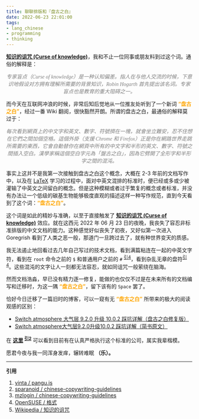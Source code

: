 ```yaml
---
title: 聊聊排版和『盘古之白』
date: 2022-06-23 22:01:00
tags: 
- lang_chinese
- programming
- thinking
---
```

**[知识的诅咒 (Curse of knowledge)](https://zh.wikipedia.org/zh-hans/%E7%9F%A5%E8%AD%98%E7%9A%84%E8%A9%9B%E5%92%92)**，我和不止一位同事或朋友料到过这个词。通俗的解释是：
<div align="center">
    <p><font style="font-family:'Georgia'" color=Grey><i>专家盲点（Curse of knowledge）是一种认知偏差。指人在与他人交流的时候，下意识地假设对方拥有理解所需要的背景知识，Robin Hogarth 首先提出该名词。专家盲点也是教育的重大阻碍之一。</i>
    </font>
    </p>
</div>

而今天在互联网冲浪的时候，非常后知后觉地从一位推友处听到了一个新词 <font color=Orange><b>“盘古之白”</b></font>，经过一番 Wiki 翻阅，很快豁然开朗。所谓的盘古之白，最通俗的解释莫过于：
<div align="center">
    <p><font style="font-family:'Georgia'" color=Grey><i>每次看到網頁上的中文字和英文、數字、符號擠在一塊，就會坐立難安，忍不住想在它們之間加個空格。這個外掛（支援 Chrome 和 Firefox）正是你在網路世界走跳所需要的東西，它會自動替你在網頁中所有的中文字和半形的英文、數字、符號之間插入空白。漢學家稱這個空白字元為「盤古之白」，因為它劈開了全形字和半形字之間的混沌。</i>
    </font>
    </p>
</div>

事实上这并不是我第一次接触到盘古之白这个概念，大概在 2-3 年前的文档写作中，以及在 [LaTeX](https://www.latex-project.org/) 学习的过程中，面对中英文混排的标准时，便已经或多或少被灌输了中英文之间留白的概念。但是这种模糊或者过于繁复的概念或者标准，并没有办法让一个低级的碳基生物能够极度直观的描述这样一种写作规范，直到今天看到了这个词：<font color=Orange><b>“盘古之白”</b></font>。

这个词是如此的精妙与准确，以至于直接触发了 **[知识的诅咒 (Curse of knowledge)](https://zh.wikipedia.org/zh-hans/%E7%9F%A5%E8%AD%98%E7%9A%84%E8%A9%9B%E5%92%92)** 效应。就在这西元 2022 年 06 月 23 日的夜晚，我丧失了容忍非标准排版的中文文档的能力。这种感觉好似丧失了初夜，又好似第一次进入 Goregrish 看到了人类之恶一般，那道门一旦跨过去了，就有种世界变天的质感。

我无法遏止地回看过去几年自己写过的技术文档，看到满篇粘连在一起的中英文字符，看到在 `root` 命令之前的 `$` 和普通用户之前的 `#` <sup>[引4](https://zh.opensuse.org/index.php?title=Help:%E6%A0%BC%E5%BC%8F)</sup>，看到杂乱无章的盘符<sup>[引4](https://zh.opensuse.org/index.php?title=Help:%E6%A0%BC%E5%BC%8F)</sup>。这些混沌的文字让人一刻都无法容忍，就如同诅咒一般萦绕在脑海。

然而文档浩淼，早已没有精力逐一修复，能做的也仅仅不过是在未来所有的文档编写和迁移时，为这一隅 <font color=Orange><b>“盘古之白”</b></font>，留下该有的 `Space` 罢了。

恰好今日迁移了一篇旧时的博客，可以一窥有无 <font color=Orange><b>“盘古之白”</b></font> 所带来的极大的阅读观感的区别：
- [Switch atmosphere 大气层 9.2.0 升级 10.0.2 踩坑详解（盘古之白修复版）](https://www.kivinsae.com/2018/07/23/2020-05-04-Switch_atmosphere_upgrade/)
- [Switch atmosphere大气层9.2.0升级10.0.2 踩坑详解（简书原文）](https://www.jianshu.com/p/81cf8c7f2cc7)

在 **[这里](https://github.com/sparanoid/chinese-copywriting-guidelines#%E8%AA%B0%E5%9C%A8%E9%80%99%E6%A8%A3%E5%81%9A) <sup>[引2](https://github.com/sparanoid/chinese-copywriting-guidelines)</sup>** 可以看到目前有在认真严格执行这个标准的公司，属实我辈楷模。

愿君今夜与我一同浑身发痒，辗转难眠 **（乐）。** 

---
**引用**
1. [vinta / pangu.js](https://github.com/vinta/pangu.js)
2. [sparanoid / chinese-copywriting-guidelines](https://github.com/sparanoid/chinese-copywriting-guidelines)
3. [mzlogin / chinese-copywriting-guidelines](https://github.com/mzlogin/chinese-copywriting-guidelines/blob/Simplified/README.md)
4. [OpenSUSE / 格式](https://zh.opensuse.org/index.php?title=Help:%E6%A0%BC%E5%BC%8F)
5. [Wikipedia / 知识的诅咒](https://zh.wikipedia.org/zh-hans/%E7%9F%A5%E8%AD%98%E7%9A%84%E8%A9%9B%E5%92%92)